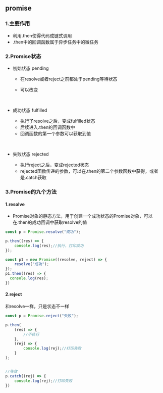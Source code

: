 ## promise

### 1.主要作用

* 利用.then使得代码成链式调用
* .then中的回调函数属于异步任务中的微任务



### 2.Promise状态

* 初始状态 pending

  * 在resolve或者reject之前都处于pending等待状态

  * 可以改变

    ​

* 成功状态 fulfilled

  * 执行了resolve之后，变成fulfilled状态
  * 后续进入.then的回调函数中
  * 回调函数的第一个参数可以获取到值

  ​

* 失败状态 rejected

  * 执行reject之后，变成rejected状态
  * rejected函数传递的参数，可以在.then的第二个参数函数中获得，或者是.catch获取



### 3.Promise的九个方法

#### 1.resolve

* Promise对象的静态方法，用于创建一个成功状态的Promise对象，可以在.then的成功回调中获取resolve的值

```js
const p = Promise.resolve("成功");

p.then((res) => {
    console.log(res);//执行，打印成功
});

const p1 = new Promise((resolve, reject) => {
	resolve("成功");
});
p1.then((res) => {
  console.log(res);
})
```



#### 2.reject

和resolve一样，只是状态不一样

```js
const p = Promise.reject("失败");

p.then(
    (res) => {
        //不执行
    },
    (rej) => {
        console.log(rej);//打印失败
    }
);


//等效
p.catch((rej) => {
    console.log(rej);//打印失败
})
```



































